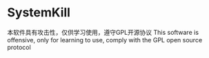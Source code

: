 # SystemKill
本软件具有攻击性，仅供学习使用，遵守GPL开源协议
This software is offensive, only for learning to use, comply with the GPL open source protocol
